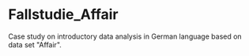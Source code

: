 # Fallstudie_Affair
Case study on introductory data analysis in German language based on data set "Affair".

